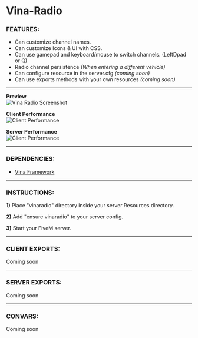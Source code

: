 # Vina-Radio
  
### FEATURES:
- Can customize channel names.
- Can customize Icons & UI with CSS.
- Can use gamepad and keyboard/mouse to switch channels. (LeftDpad or Q)
- Radio channel persistence *(When entering a different vehicle)*
- Can configure resource in the server.cfg *(coming soon)*
- Can use exports methods with your own resources *(coming soon)*
  
---
  
**Preview**  
![Vina Radio Screenshot](https://i.imgur.com/a1VllTD.png)  
  
**Client Performance**  
![Client Performance](https://i.imgur.com/okFBGDS.png)  
  
**Server Performance**  
![Client Performance](https://i.imgur.com/reqphqH.png)  
  
---
  
### DEPENDENCIES:
- [Vina Framework](https://github.com/VinaStar/Vina-Framework/releases)
  
---
   
### INSTRUCTIONS:
   
   **1)** Place "vinaradio" directory inside your server Resources directory.
   
   **2)** Add "ensure vinaradio" to your server config.
   
   **3)** Start your FiveM server.
   
---
  
### CLIENT EXPORTS:
Coming soon
  
---
  
### SERVER EXPORTS:
Coming soon  
  
---
  
### CONVARS:
Coming soon 
